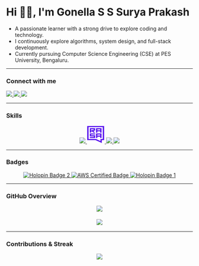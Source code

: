 # Hi 👋🏻, I'm Gonella S S Surya Prakash

- A passionate learner with a strong drive to explore coding and technology.  
- I continuously explore algorithms, system design, and full-stack development.
- Currently pursuing Computer Science Engineering (CSE) at PES University, Bengaluru.  

---

### Connect with me
<p align="left">
  <a href="https://linkedin.com/in/g-s-s-surya-prakash" target="blank">
    <img src="https://img.shields.io/badge/LinkedIn-blue?style=for-the-badge&logo=linkedin" />
  </a>
  <a href="https://www.leetcode.com/gsurya_05" target="blank">
    <img src="https://img.shields.io/badge/LeetCode-orange?style=for-the-badge&logo=leetcode" />
  </a>
  <a href="mailto:gonellasurya2005@gmail.com">
    <img src="https://img.shields.io/badge/Gmail-red?style=for-the-badge&logo=gmail&logoColor=white" />
  </a>
</p>

---

### Skills
<p align="center">
  <a href="https://github.com/GSuryaP">
    <!-- Skillicons block till Grafana -->
    <img src="https://skillicons.dev/icons?i=python,c,cpp,html,css,js,react,vite,git,github,grafana" />
    <img src="assets/rasa.jpg" width="48" height="48" alt="Rasa" />
    <img src="https://skillicons.dev/icons?i=docker" />
    <img src="https://skillicons.dev/icons?i=figma,linux,ubuntu,mysql,mongodb,sqlite,express,nodejs,tensorflow,pytorch,vercel,matlab,anaconda" />
  </a>
</p>

---

### Badges
<p align="center">
  <a href="https://www.holopin.io/userbadge/cmgp8po0p002clb0455wv1p2g" target="_blank">
    <img src="https://assets.holopin.io/hf2025levels/lvl0-human.webp" width="120" alt="Holopin Badge 2">
  </a>
  <a href="https://www.credly.com/earner/earned/share/91d06d92-61c7-4b64-a22d-8d32848768c6" target="_blank">
    <img src="https://images.credly.com/size/110x110/images/0c20a5b7-b4e9-4c2f-8b68-342e00a85e05/blob" width="120" alt="AWS Certified Badge">
  </a>
  <a href="https://www.holopin.io/userbadge/cmh32ci2z005fl404szz6xmwb" target="_blank">
    <img src="https://assets.holopin.io/eyJidWNrZXQiOiJob2xvcGluLWFzc2V0cyIsImtleSI6ImFzc2V0cy9jbWcyejhoMW4wMDAwanUwNGJxOHUzdWw2IiwiZWRpdHMiOnsicm90YXRlIjpudWxsfX0=" width="120" alt="Holopin Badge 1">
  </a>
</p>

<!--<p align="center"> <img src="https://komarev.com/ghpvc/?username=gsuryap&label=Profile%20views&color=0e75b6&style=flat" alt="gsuryap" /> </p>-->

---

### GitHub Overview  

<p align="center">
<!--   <img src="https://github-readme-stats.vercel.app/api/top-langs/?username=GSuryaP&layout=compact&hide_border=true&theme=tokyonight" height="160" /><br/> -->
  <img src="https://github-readme-stats.vercel.app/api/top-langs/?username=GSuryaP&langs_count=10&hide=Jupyter%20Notebook,Verilog&layout=compact&theme=tokyonight" height="160"/><br/><br/>
  <img src="https://github-readme-stats.vercel.app/api?username=GSuryaP&show_icons=true&include_all_commits=true&count_private=true&theme=tokyonight&hide=contribs&rank_icon=grade" height="160" />


</p>

---

### Contributions & Streak  

<!-- <p align="center">
  <img src="https://streak-stats.demolab.com?user=gsuryap&theme=tokyonight&date_format=j%20M%5B%20Y%5D" height="180"/>
</p>

<p align="center">
  <img src="https://github-readme-streak-stats-eight.vercel.app?user=gsuryap&theme=tokyonight&date_format=j%20M%5B%20Y%5D" height="180"/>
</p> -->

<p align="center">
  <img src="https://github-readme-streak-stats-eight.vercel.app?user=gsuryap&theme=tokyonight&date_format=j%20M%5B%20Y%5D" height="180"/>
</p>

